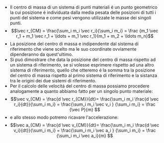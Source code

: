 - Il centro di massa di un sistema di punti materiali é un punto geometrico la cui posizione é individuata dalla media pesata delle posizioni di tutti i punti del sistema e come pesi vengono utilizzate le masse dei singoli punti.
- $$\vec r_{CM} = \frac{\sum_i m_i \vec r_i}{\sum_i m_i} = \frac {m_1 \vec r_1 + m_1 \vec r_1 + \ldots + m_1 \vec r_1}{m_1 + m_2 + \ldots m_n}$$
- La posizione del centro di massa e indipendente dal sistema di riferimento che viene scelto ma le suo coordinate ovviamente dipenderanno da quest'ultimo.
- Si puó dimostrare che data la posizione del centro di massa rispetto ad un sistema di riferimento, se si volesse esprimere rispetto ad una altro sistema di riferimento, quello che otteremo é la somma tra la posizione del centro di massa rispetto al primo sistema di riferimento e la sistanza tra le origini dei due sistemi di riferimento.
- Per il calcolo delle velocitá del centro di massa possiamo procedere analogamente a quanto abbiamo fatto per un singolo punto materiale:
- $$\vec v_{CM} = \frac{d \vec r_{CM}}{dt}= \frac{\sum_i m_i \frac{d \vec r_i}{dt}}{\sum_i m_i} = \frac{\sum_i m_i \vec v_i } {\sum_i m_i} = \frac {\vec P}{m} $$
- e allo stesso modo potremo ricavare l'accelerazione:
- $$\vec a_{CM} = \frac{d \vec v_{CM}}{dt}= \frac{\sum_i m_i \frac{d \vec v_i}{dt}}{\sum_i m_i} = \frac{\sum_i m_i \vec a_i } {\sum_i m_i} = \frac {\sum_i m_i \vec a_i}{m} $$